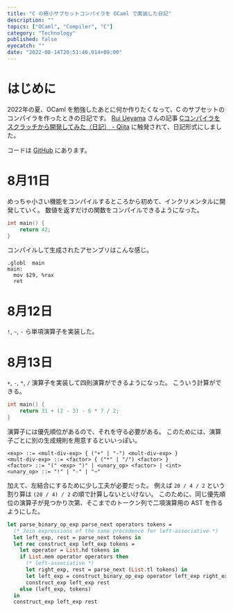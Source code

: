 ```yaml
---
title: "C の極小サブセットコンパイラを OCaml で実装した日記"
description: ""
topics: ["OCaml", "Compiler", "C"]
category: "Technology"
published: false
eyecatch: ""
date: "2022-08-14T20:51:46.914+09:00"
---
```


# はじめに

2022年の夏、OCaml を勉強したあとに何か作りたくなって、C のサブセットのコンパイラを作ったときの日記です。
[Rui Ueyama](https://github.com/rui314) さんの記事 [Cコンパイラをスクラッチから開発してみた（日記） - Qiita](https://qiita.com/ruiu/items/4d471216b71ab48d8b74) に触発されて、日記形式にしました。

コードは [GitHub](https://github.com/9sako6/ccaml) にあります。

# 8月11日
めっちゃ小さい機能をコンパイルするところから初めて、インクリメンタルに開発していく。
数値を返すだけの関数をコンパイルできるようになった。

```c
int main() {
    return 42;
}
```

コンパイルして生成されたアセンブリはこんな感じ。

```text
.globl  main                        
main:
  mov $29, %rax
  ret
```

# 8月12日

`!`, `~`, `-` ら単項演算子を実装した。

# 8月13日

`+`, `-`, `*`, `/` 演算子を実装して四則演算ができるようになった。
こういう計算ができる。

```c
int main() {
    return 31 + (2 - 3) - 6 * 7 / 2;
}
```

演算子には優先順位があるので、それを守る必要がある。
このためには、演算子ごとに別の生成規則を用意するといいっぽい。

```text
<exp> ::= <mult-div-exp> { ("+" | "-") <mult-div-exp> }
<mult-div-exp> ::= <factor> { ("*" | "/") <factor> }
<factor> ::= "(" <exp> ")" | <unary_op> <factor> | <int>
<unary_op> ::= "!" | "-" | "~"
```

加えて、左結合にするために少し工夫が必要だった。
例えば `20 / 4 / 2` という割り算は `(20 / 4) / 2` の順で計算しないといけない。
このために、同じ優先順位の演算子が見つかり次第、そこまでのトークン列で二項演算用の AST を作るようにした。

```ocaml
let parse_binary_op_exp parse_next operators tokens =
  (* Join expressions of the same precedence for left-associative *)
  let left_exp, rest = parse_next tokens in
  let rec construct_exp left_exp tokens =
    let operator = List.hd tokens in
    if List.mem operator operators then
      (* left-associative *)
      let right_exp, rest = parse_next (List.tl tokens) in
      let left_exp = construct_binary_op_exp operator left_exp right_exp in
      construct_exp left_exp rest
    else (left_exp, tokens)
  in
  construct_exp left_exp rest
```
